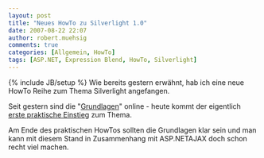 ```yaml
---
layout: post
title: "Neues HowTo zu Silverlight 1.0"
date: 2007-08-22 22:07
author: robert.muehsig
comments: true
categories: [Allgemein, HowTo]
tags: [ASP.NET, Expression Blend, HowTo, Silverlight]
---
```

{% include JB/setup %}
Wie bereits gestern erwähnt, hab ich eine neue HowTo Reihe zum Thema Silverlight angefangen.

Seit gestern sind die "<a href="http://code-inside.de/blog/artikel/howto-microsoft-silverlight-10-grundlagen/" title="Code-Inside.de: HowTo: Microsoft Silverlight 1.0 (Grundlagen)">Grundlagen</a>" online - heute kommt der eigentlich <a href="http://code-inside.de/blog/artikel/howto-microsoft-silverlight-10-praktischer-anfang/" title="Code-Inside.de: HowTo: Microsoft Silverlight 1.0 (Praktischer Anfang)">erste praktische Einstieg</a> zum Thema.

Am Ende des praktischen HowTos sollten die Grundlagen klar sein und man kann mit diesem Stand in Zusammenhang mit ASP.NETAJAX doch schon recht viel machen.
